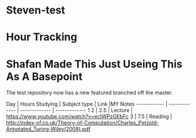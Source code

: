# Steven-test
# Hour Tracking
# Shafan Made This Just Useing This As A Basepoint
The test repository now has a new featured branched off the master.

Day | Hours Studying | Subject type | Link |MY Notes
------------ | ------------- | ------------- | -------------
1 
2 | 2.5 | Lecture | https://www.youtube.com/watch?v=ecIWPzGEbFc
3 | 7.5 | Reading | http://index-of.co.uk/Theory-of-Computation/Charles_Petzold-Annotated_Turing-Wiley(2008).pdf

